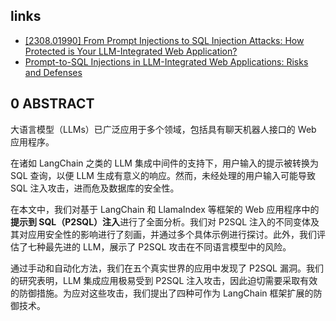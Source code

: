 
## links
* [[2308.01990] From Prompt Injections to SQL Injection Attacks: How Protected is Your LLM-Integrated Web Application?](https://arxiv.org/abs/2308.01990)
* [Prompt-to-SQL Injections in LLM-Integrated Web Applications: Risks and Defenses](https://www.computer.org/csdl/proceedings-article/icse/2025/056900a076/215aWuWbxeg)
## 0 ABSTRACT

大语言模型（LLMs）已广泛应用于多个领域，包括具有聊天机器人接口的 Web 应用程序。

在诸如 LangChain 之类的 LLM 集成中间件的支持下，用户输入的提示被转换为 SQL 查询，以便 LLM 生成有意义的响应。然而，未经处理的用户输入可能导致 SQL 注入攻击，进而危及数据库的安全性。

在本文中，我们对基于 LangChain 和 LlamaIndex 等框架的 Web 应用程序中的**提示到 SQL（P2SQL）注入**进行了全面分析。我们对 P2SQL 注入的不同变体及其对应用安全性的影响进行了刻画，并通过多个具体示例进行探讨。此外，我们评估了七种最先进的 LLM，展示了 P2SQL 攻击在不同语言模型中的风险。

通过手动和自动化方法，我们在五个真实世界的应用中发现了 P2SQL 漏洞。我们的研究表明，LLM 集成应用极易受到 P2SQL 注入攻击，因此迫切需要采取有效的防御措施。为应对这些攻击，我们提出了四种可作为 LangChain 框架扩展的防御技术。